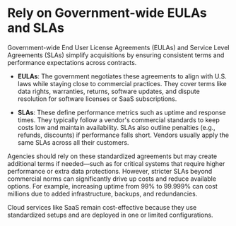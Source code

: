 # Rely on Government-wide EULAs and SLAs

Government-wide End User License Agreements (EULAs) and Service Level Agreements (SLAs) simplify acquisitions by ensuring consistent terms and performance expectations across contracts.

- **EULAs**: The government negotiates these agreements to align with U.S. laws while staying close to commercial practices. They cover terms like data rights, warranties, returns, software updates, and dispute resolution for software licenses or SaaS subscriptions.  

- **SLAs**: These define performance metrics such as uptime and response times. They typically follow a vendor's commercial standards to keep costs low and maintain availability. SLAs also outline penalties (e.g., refunds, discounts) if performance falls short. Vendors usually apply the same SLAs across all their customers.

Agencies should rely on these standardized agreements but may create additional terms if needed—such as for critical systems that require higher performance or extra data protections. However, stricter SLAs beyond commercial norms can significantly drive up costs and reduce available options. For example, increasing uptime from 99% to 99.999% can cost millions due to added infrastructure, backups, and redundancies.

Cloud services like SaaS remain cost-effective because they use standardized setups and are deployed in one or limited configurations.
